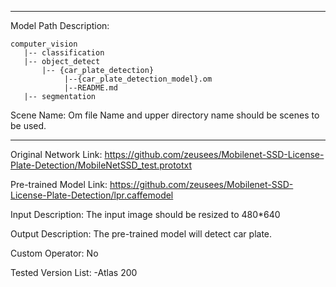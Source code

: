 *******************************************************************************
Model Path Description:
```
computer_vision
   |-- classification
   |-- object_detect
       |-- {car_plate_detection}
            |--{car_plate_detection_model}.om
            |--README.md
   |-- segmentation
```
Scene Name: Om file Name and upper directory name should be scenes to be used.
*******************************************************************************

Original Network Link:
https://github.com/zeusees/Mobilenet-SSD-License-Plate-Detection/MobileNetSSD_test.prototxt

Pre-trained Model Link:
https://github.com/zeusees/Mobilenet-SSD-License-Plate-Detection/lpr.caffemodel

Input Description:
The input image should be resized to 480*640

Output Description:
The pre-trained model will detect car plate.

Custom Operator:
No

Tested Version List:
-Atlas 200
